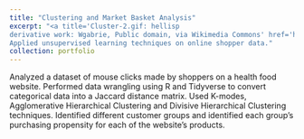 ```yaml
---
title: "Clustering and Market Basket Analysis"
excerpt: "<a title='Cluster-2.gif: hellisp
derivative work: Wgabrie, Public domain, via Wikimedia Commons' href='https://commons.wikimedia.org/wiki/File:Cluster-2.svg'><img width='512' alt='Cluster-2' src='https://upload.wikimedia.org/wikipedia/commons/thumb/c/c8/Cluster-2.svg/512px-Cluster-2.svg.png'></a>
Applied unsupervised learning techniques on online shopper data."
collection: portfolio
---
```


Analyzed a dataset of mouse clicks made by shoppers on a health food website. Performed data wrangling using R and
Tidyverse to convert categorical data into a Jaccard distance matrix. Used K-modes, Agglomerative Hierarchical Clustering
and Divisive Hierarchical Clustering techniques. Identified different customer groups and identified each group’s
purchasing propensity for each of the website’s products.
